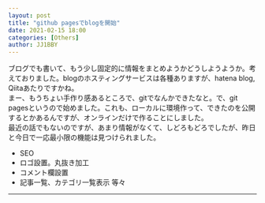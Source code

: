 ```yaml
---
layout: post
title: "github pagesでblogを開始"
date: 2021-02-15 18:00
categories: [Others]
author: JJ1BBY
---
```

ブログでも書いて、もう少し固定的に情報をまとめようかどうしようようか。考えておりました。blogのホスティングサービスは各種ありますが、hatena blog, Qiitaあたりですかね。  
まー、もうちょい手作り感あるところで、gitでなんかできたなと。で、git pagesというので始めました。これも、ローカルに環境作って、できたのを公開するとかあるんですが、オンラインだけで作ることにしました。  
最近の話でもないのですが、あまり情報がなくて、しどろもどろでしたが、昨日と今日で一応最小限の機能は見つけられました。  
* SEO
* ロゴ設置。丸抜き加工
* コメント欄設置
* 記事一覧、カテゴリ一覧表示
等々


---

   
<script src="https://utteranc.es/client.js"
        repo="JJ1BBY/JJ1BBY.github.io"
        issue-term="pathname"
        theme="github-light"
        crossorigin="anonymous"
        async>
</script>



